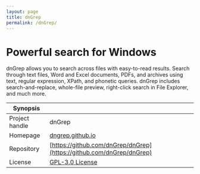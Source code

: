 ```yaml
---
layout: page
title: dnGrep
permalink: /dnGrep/
---
```


# Powerful search for Windows

dnGrep allows you to search across files with easy-to-read results. Search through text files, Word and Excel documents, PDFs, and archives using text, regular expression, XPath, and phonetic queries. dnGrep includes search-and-replace, whole-file preview, right-click search in File Explorer, and much more.

| Synopsis         |  |
|------------------|--|
| Project handle   | dnGrep |
| Homepage         | [dngrep.github.io](http://dngrep.github.io/) |
| Repository       | [https://github.com/dnGrep/dnGrep](https://github.com/dnGrep/dnGrep) |
| License          | [GPL-3.0 License](https://www.gnu.org/licenses/gpl-3.0.html) |
